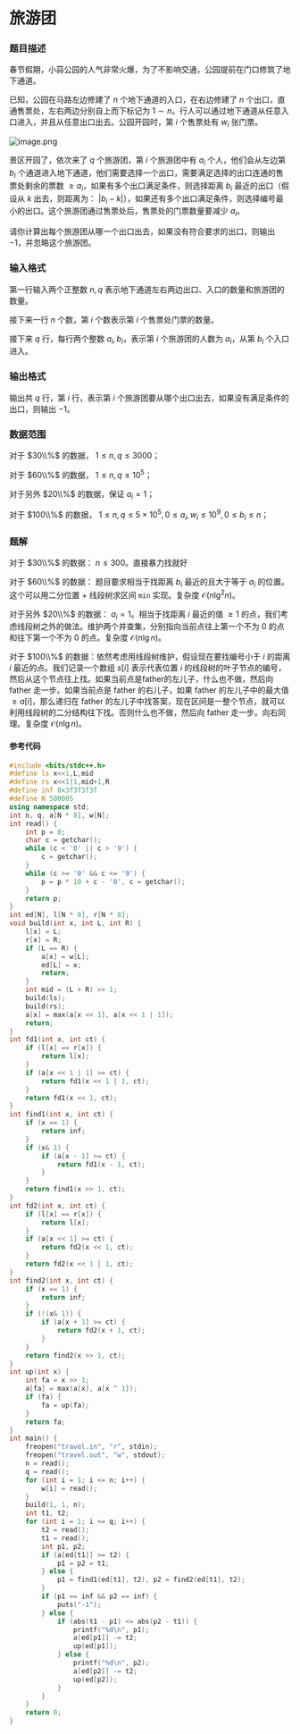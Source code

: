 # 旅游团
### 题目描述
春节假期，小蒜公园的人气非常火爆，为了不影响交通，公园提前在门口修筑了地下通道。

已知，公园在马路左边修建了 $n$ 个地下通道的入口，在右边修建了 $n$ 个出口，直通售票处，左右两边分别自上而下标记为 $1\sim n$。行人可以通过地下通道从任意入口进入，并且从任意出口出去。公园开园时，第 $i$ 个售票处有 $w_i$ 张门票。

![image.png](https://res.jisuanke.com/img/upload/9cfe0ba509d09234c0a5b6f1f04e8e9e386b2bc4.png)

景区开园了，依次来了 $q$ 个旅游团，第 $i$ 个旅游团中有 $a_i$ 个人，他们会从左边第 $b_i$ 个通道进入地下通道，他们需要选择一个出口，需要满足选择的出口连通的售票处剩余的票数 $\geq a_i$，如果有多个出口满足条件，则选择距离 $b_i$ 最近的出口（假设从 $k$ 出去，则距离为： $|b_i - k|$），如果还有多个出口满足条件，则选择编号最小的出口。这个旅游团通过售票处后，售票处的门票数量要减少 $a_i$。

请你计算出每个旅游团从哪一个出口出去，如果没有符合要求的出口，则输出 $-1$，并忽略这个旅游团。

### 输入格式

第一行输入两个正整数 $n,q$ 表示地下通道左右两边出口、入口的数量和旅游团的数量。

接下来一行 $n$ 个数，第 $i$ 个数表示第 $i$ 个售票处门票的数量。

接下来 $q$ 行，每行两个整数 $a_i,b_i$，表示第 $i$ 个旅游团的人数为 $a_i$，从第 $b_i$ 个入口进入。

### 输出格式

输出共 $q$ 行，第 $i$ 行，表示第 $i$ 个旅游团要从哪个出口出去，如果没有满足条件的出口，则输出 $-1$。

### 数据范围

对于 $30\\%$ 的数据， $1\leq n,q\leq 3000$；

对于 $60\\%$ 的数据， $1\leq n,q\leq 10^5$；

对于另外 $20\\%$ 的数据，保证 $a_i = 1$；

对于 $100\\%$ 的数据， $1\leq n,q\leq 5\times 10^5, 0\leq a_i, w_i\leq 10^9, 0\leq b_i \leq n$；

<div style="page-break-after: always"></div>

### 题解
对于 $30\\%$ 的数据： $n \le 300$。直接暴力找就好

对于 $60\\%$ 的数据： 题目要求相当于找距离 $b_i$ 最近的且大于等于 $a_i$ 的位置。这个可以用二分位置 + 线段树求区间 `min` 实现。复杂度 $\mathcal{O}(n\lg^2 n)$。

对于另外 $20\\%$ 的数据： $a_i=1$。相当于找距离 $i$ 最近的值 $\ge 1$ 的点，我们考虑线段树之外的做法。维护两个并查集，分别指向当前点往上第一个不为 $0$ 的点和往下第一个不为 $0$ 的点。复杂度 $\mathcal{O}(n \lg n)$。

对于 $100\\%$ 的数据：依然考虑用线段树维护，假设现在要找编号小于 $i$ 的距离 $i$ 最近的点。我们记录一个数组 $s[i]$ 表示代表位置 $i$ 的线段树的叶子节点的编号，然后从这个节点往上找。如果当前点是father的左儿子，什么也不做，然后向 father 走一步。如果当前点是 father 的右儿子，如果 father 的左儿子中的最大值 $\ge a[i]$，那么递归在 father 的左儿子中找答案，现在区间是一整个节点，就可以利用线段树的二分结构往下找。否则什么也不做，然后向 father 走一步。向右同理。复杂度 $\mathcal{O}(n\lg n)$。


#### 参考代码

```c++
#include <bits/stdc++.h>
#define ls x<<1,L,mid
#define rs x<<1|1,mid+1,R
#define inf 0x3f3f3f3f
#define N 500005
using namespace std;
int n, q, a[N * 8], w[N];
int read() {
    int p = 0;
    char c = getchar();
    while (c < '0' || c > '9') {
        c = getchar();
    }
    while (c >= '0' && c <= '9') {
        p = p * 10 + c - '0', c = getchar();
    }
    return p;
}
int ed[N], l[N * 8], r[N * 8];
void build(int x, int L, int R) {
    l[x] = L;
    r[x] = R;
    if (L == R) {
        a[x] = w[L];
        ed[L] = x;
        return;
    }
    int mid = (L + R) >> 1;
    build(ls);
    build(rs);
    a[x] = max(a[x << 1], a[x << 1 | 1]);
    return;
}
int fd1(int x, int ct) {
    if (l[x] == r[x]) {
        return l[x];
    }
    if (a[x << 1 | 1] >= ct) {
        return fd1(x << 1 | 1, ct);
    }
    return fd1(x << 1, ct);
}
int find1(int x, int ct) {
    if (x == 1) {
        return inf;
    }
    if (x& 1) {
        if (a[x - 1] >= ct) {
            return fd1(x - 1, ct);
        }
    }
    return find1(x >> 1, ct);
}
int fd2(int x, int ct) {
    if (l[x] == r[x]) {
        return l[x];
    }
    if (a[x << 1] >= ct) {
        return fd2(x << 1, ct);
    }
    return fd2(x << 1 | 1, ct);
}
int find2(int x, int ct) {
    if (x == 1) {
        return inf;
    }
    if (!(x& 1)) {
        if (a[x + 1] >= ct) {
            return fd2(x + 1, ct);
        }
    }
    return find2(x >> 1, ct);
}
int up(int x) {
    int fa = x >> 1;
    a[fa] = max(a[x], a[x ^ 1]);
    if (fa) {
        fa = up(fa);
    }
    return fa;
}
int main() {
    freopen("travel.in", "r", stdin);
    freopen("travel.out", "w", stdout);
    n = read();
    q = read();
    for (int i = 1; i <= n; i++) {
        w[i] = read();
    }
    build(1, 1, n);
    int t1, t2;
    for (int i = 1; i <= q; i++) {
        t2 = read();
        t1 = read();
        int p1, p2;
        if (a[ed[t1]] >= t2) {
            p1 = p2 = t1;
        } else {
            p1 = find1(ed[t1], t2), p2 = find2(ed[t1], t2);
        }
        if (p1 == inf && p2 == inf) {
            puts("-1");
        } else {
            if (abs(t1 - p1) <= abs(p2 - t1)) {
                printf("%d\n", p1);
                a[ed[p1]] -= t2;
                up(ed[p1]);
            } else {
                printf("%d\n", p2);
                a[ed[p2]] -= t2;
                up(ed[p2]);
            }
        }
    }
    return 0;
}
```

<div style="page-break-after: always"></div>

